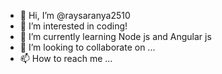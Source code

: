 - 👋 Hi, I’m @raysaranya2510
- 👀 I’m interested in coding!
- 🌱 I’m currently learning Node js and Angular js
- 💞️ I’m looking to collaborate on ...
- 📫 How to reach me ...

<!---
raysaranya2510/raysaranya2510 is a ✨ special ✨ repository because its `README.md` (this file) appears on your GitHub profile.
You can click the Preview link to take a look at your changes.
--->
